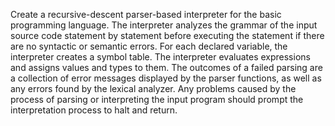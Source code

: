 Create a recursive-descent parser-based interpreter for the basic programming language.
  The interpreter analyzes the grammar of the input source code statement by statement before executing the statement if there are no syntactic or semantic errors.
  For each declared variable, the interpreter creates a symbol table.
  The interpreter evaluates expressions and assigns values and types to them.
  The outcomes of a failed parsing are a collection of error messages displayed by the parser functions, as well as any errors found by the lexical analyzer.
  Any problems caused by the process of parsing or interpreting the input program should prompt the interpretation process to halt and return.
